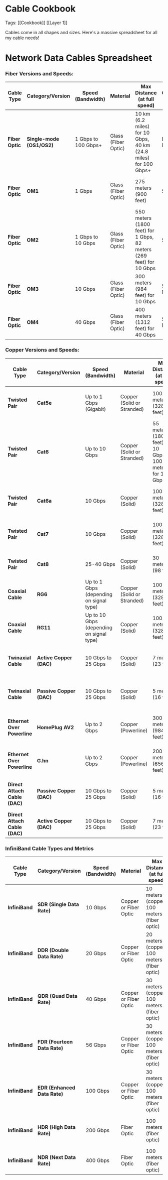 # Cable Cookbook
Tags: [[Cookbook]] [[Layer 1]]

Cables come in all shapes and sizes. Here's a massive spreadsheet for all my cable needs!
# **Network Data Cables Spreadsheet**

### Fiber Versions and Speeds:

| **Cable Type**  | **Category/Version**      | **Speed (Bandwidth)** | **Material**        | **Max Distance (at full speed)**                                    | **Connector Type** | **Cable Shielding**        | **Use Case**                        | **Typical Applications**                       | **Cost (Approx.)** |
| --------------- | ------------------------- | --------------------- | ------------------- | ------------------------------------------------------------------- | ------------------ | -------------------------- | ----------------------------------- | ---------------------------------------------- | ------------------ |
| **Fiber Optic** | **Single-mode (OS1/OS2)** | 1 Gbps to 100 Gbps+   | Glass (Fiber Optic) | 10 km (6.2 miles) for 10 Gbps, 40 km (24.8 miles) for 100 Gbps+     | LC, SC, MTP/MPO    | No shielding (Light-based) | Long-Distance Networking            | Internet Backbone, Large Data Networks         | Very High ($$$$)   |
| **Fiber Optic** | **OM1**                   | 1 Gbps                | Glass (Fiber Optic) | 275 meters (900 feet)                                               | SC, LC             | No Shielding (Light-based) | Short to Medium-Distance Networking | Basic data center connections, Campus networks | Low-Medium ($$)    |
| **Fiber Optic** | **OM2**                   | 1 Gbps to 10 Gbps     | Glass (Fiber Optic) | 550 meters (1800 feet) for 1 Gbps, 82 meters (269 feet) for 10 Gbps | SC, LC             | No Shielding (Light-based) | Short to Medium-Distance Networking | Educational, Enterprise Networking             | Low-Medium ($$)    |
| **Fiber Optic** | **OM3**                   | 10 Gbps               | Glass (Fiber Optic) | 300 meters (984 feet) for 10 Gbps                                   | SC, LC, MTP/MPO    | No Shielding (Light-based) | Medium-Distance Networking          | Data centers, Campus networks                  | Medium ($$)        |
| **Fiber Optic** | **OM4**                   | 40 Gbps               | Glass (Fiber Optic) | 400 meters (1312 feet) for 40 Gbps                                  | SC, LC, MTP/MPO    | No Shielding (Light-based) | Long-Distance Networking            | High-performance enterprise networks           | Medium-High ($$$)  |


### Copper Versions and Speeds:
| **Cable Type**                | **Category/Version**     | **Speed (Bandwidth)**                    | **Material**               | **Max Distance (at full speed)**                        | **Connector Type**                 | **Cable Shielding**       | **Use Case**                          | **Typical Applications**                            | **Cost (Approx.)** |
| ----------------------------- | ------------------------ | ---------------------------------------- | -------------------------- | ------------------------------------------------------- | ---------------------------------- | ------------------------- | ------------------------------------- | --------------------------------------------------- | ------------------ |
| **Twisted Pair**              | **Cat5e**                | Up to 1 Gbps (Gigabit)                   | Copper (Solid or Stranded) | 100 meters (328 feet)                                   | RJ45                               | U/UTP (Unshielded)        | Basic Networking                      | Home networking, Small Office, Ethernet connections | Low ($)            |
| **Twisted Pair**              | **Cat6**                 | Up to 10 Gbps                            | Copper (Solid or Stranded) | 55 meters (180 feet) for 10 Gbps, 100 meters for 1 Gbps | RJ45                               | U/UTP or F/UTP (Foiled)   | Standard Networking                   | Ethernet, Video Streaming, Gaming                   | Medium ($$)        |
| **Twisted Pair**              | **Cat6a**                | 10 Gbps                                  | Copper (Solid)             | 100 meters (328 feet)                                   | RJ45                               | F/UTP or S/FTP (Shielded) | High-Speed Networking                 | Data Centers, High-performance Networking           | High ($$$)         |
| **Twisted Pair**              | **Cat7**                 | 10 Gbps                                  | Copper (Solid)             | 100 meters (328 feet)                                   | GG45 or RJ45                       | S/FTP (Shielded Foiled)   | High-End Networking                   | Large enterprises, Video over IP, Data Centers      | High ($$$)         |
| **Twisted Pair**              | **Cat8**                 | 25-40 Gbps                               | Copper (Solid)             | 30 meters (98 feet)                                     | RJ45 or TERA                       | S/FTP (Shielded Foiled)   | Ultra-High-Speed Networking           | Data Centers, Server Farms                          | Very High ($$$$)   |
| **Coaxial Cable**             | **RG6**                  | Up to 1 Gbps (depending on signal type)  | Copper (Solid or Stranded) | 100 meters (328 feet)                                   | F-type or BNC                      | Shielded (Foil + Braided) | Cable TV, Internet                    | Video/TV Signals, Broadband Internet                | Low ($)            |
| **Coaxial Cable**             | **RG11**                 | Up to 10 Gbps (depending on signal type) | Copper (Solid)             | 100 meters (328 feet)                                   | F-type or BNC                      | Shielded (Foil + Braided) | Higher-Performance Broadband          | Longer distances for internet, TV                   | Medium ($$)        |
| **Twinaxial Cable**           | **Active Copper (DAC)**  | 10 Gbps to 25 Gbps                       | Copper (Solid)             | 7 meters (23 feet)                                      | SFP+ (Small Form-factor Pluggable) | Shielded (Foil)           | High-speed Data Center Interconnects  | Short-range Data Center connections                 | High ($$$)         |
| **Twinaxial Cable**           | **Passive Copper (DAC)** | 10 Gbps to 25 Gbps                       | Copper (Solid)             | 5 meters (16 feet)                                      | SFP+ (Small Form-factor Pluggable) | Shielded (Foil)           | Short-range Networking                | Data centers, Inter-switch connections              | Medium-High ($$$)  |
| **Ethernet Over Powerline**   | **HomePlug AV2**         | Up to 2 Gbps                             | Copper (Powerline)         | 300 meters (984 feet)                                   | Power Outlet                       | No Shielding              | Home and Office Networking            | Home internet extension via electrical outlets      | Medium ($$)        |
| **Ethernet Over Powerline**   | **G.hn**                 | Up to 2 Gbps                             | Copper (Powerline)         | 200 meters (656 feet)                                   | Power Outlet                       | No Shielding              | Home and Office Networking            | Home internet extension via electrical outlets      | Medium ($$)        |
| **Direct Attach Cable (DAC)** | **Passive Copper (DAC)** | 10 Gbps to 25 Gbps                       | Copper (Solid)             | 5 meters (16 feet)                                      | SFP+, QSFP+                        | Shielded (Foil)           | Short-range, High-density connections | Server-to-switch connections, Top-of-rack (TOR)     | Medium ($$)        |
| **Direct Attach Cable (DAC)** | **Active Copper (DAC)**  | 10 Gbps to 25 Gbps                       | Copper (Solid)             | 7 meters (23 feet)                                      | SFP+, QSFP+                        | Shielded (Foil)           | Active high-speed connections         | Server-to-server, server-to-switch                  | High ($$$)         |

### InfiniBand Cable Types and Metrics

| **Cable Type** | **Category/Version**         | **Speed (Bandwidth)** | **Material**          | **Max Distance (at full speed)**             | **Connector Type** | **Cable Shielding**      | **Use Case**                                     | **Typical Applications**                            | **Cost (Approx.)** |
| -------------- | ---------------------------- | --------------------- | --------------------- | -------------------------------------------- | ------------------ | ------------------------ | ------------------------------------------------ | --------------------------------------------------- | ------------------ |
| **InfiniBand** | **SDR (Single Data Rate)**   | 10 Gbps               | Copper or Fiber Optic | 10 meters (copper), 100 meters (fiber optic) | QSFP, SFP+         | Shielded (Foil or U/FTP) | Basic interconnects, small clusters              | Basic data center setups, small-scale clusters      | Low ($$)           |
| **InfiniBand** | **DDR (Double Data Rate)**   | 20 Gbps               | Copper or Fiber Optic | 20 meters (copper), 100 meters (fiber optic) | QSFP, SFP+         | Shielded (Foil or U/FTP) | Medium-range HPC, medium clusters                | HPC, research labs, data centers, storage clusters  | Medium ($$)        |
| **InfiniBand** | **QDR (Quad Data Rate)**     | 40 Gbps               | Copper or Fiber Optic | 30 meters (copper), 100 meters (fiber optic) | QSFP, LC           | Shielded (Foil)          | High-performance computing (HPC), large clusters | Large-scale supercomputing, enterprise data centers | Medium ($$$)       |
| **InfiniBand** | **FDR (Fourteen Data Rate)** | 56 Gbps               | Copper or Fiber Optic | 30 meters (copper), 100 meters (fiber optic) | QSFP, LC           | Shielded (Foil)          | Large-scale interconnects                        | Supercomputing, data centers, storage area networks | High ($$$)         |
| **InfiniBand** | **EDR (Enhanced Data Rate)** | 100 Gbps              | Copper or Fiber Optic | 30 meters (copper), 100 meters (fiber optic) | QSFP28, LC         | Shielded (Foil)          | High-speed interconnects, scaling networks       | High-performance computing, data center backbone    | High ($$$)         |
| **InfiniBand** | **HDR (High Data Rate)**     | 200 Gbps              | Fiber Optic           | 100 meters (fiber optic)                     | QSFP56, LC         | Shielded (Foil)          | Ultra-high-performance, data-intensive tasks     | Large-scale HPC, data-intensive applications        | Very High ($$$$)   |
| **InfiniBand** | **NDR (Next Data Rate)**     | 400 Gbps              | Fiber Optic           | 100 meters (fiber optic)                     | QSFP112, LC        | Shielded (Foil)          | Cutting-edge interconnects for AI, ML            | Next-gen supercomputing, AI research, ML training   | Very High ($$$$)   |